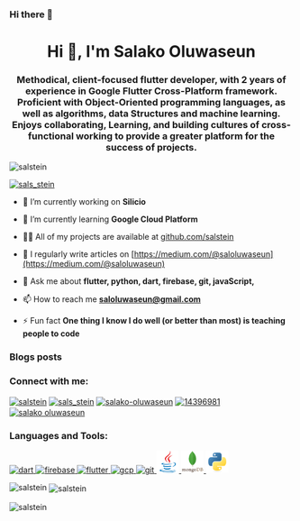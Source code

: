 ### Hi there 👋

<h1 align="center">Hi 👋, I'm Salako Oluwaseun</h1>
<h3 align="center">Methodical, client-focused flutter developer, with 2 years of experience in Google Flutter Cross-Platform framework. Proficient with Object-Oriented programming languages, as well as algorithms, data Structures and machine learning. Enjoys collaborating, Learning, and building cultures of cross-functional working to provide a greater platform for the success of projects.</h3>

<p align="left"> <img src="https://komarev.com/ghpvc/?username=salstein&label=Profile%20views&color=0e75b6&style=flat" alt="salstein" /> </p>


<p align="left"> <a href="https://twitter.com/sals_stein" target="blank"><img src="https://img.shields.io/twitter/follow/sals_stein?logo=twitter&style=for-the-badge" alt="sals_stein" /></a> </p>

- 🔭 I’m currently working on **Silicio**

- 🌱 I’m currently learning **Google Cloud Platform**

- 👨‍💻 All of my projects are available at [github.com/salstein](github.com/salstein)

- 📝 I regularly write articles on [https://medium.com/@saloluwaseun](https://medium.com/@saloluwaseun)

- 💬 Ask me about **flutter, python, dart, firebase, git, javaScript,**

- 📫 How to reach me **saloluwaseun@gmail.com**

- ⚡ Fun fact **One thing I know I do well (or better than most) is teaching people to code**

### Blogs posts
<!-- BLOG-POST-LIST:START -->
<!-- BLOG-POST-LIST:END -->

<h3 align="left">Connect with me:</h3>
<p align="left">
<a href="https://dev.to/salstein" target="blank"><img align="center" src="https://raw.githubusercontent.com/rahuldkjain/github-profile-readme-generator/master/src/images/icons/Social/devto.svg" alt="salstein" height="30" width="40" /></a>
<a href="https://twitter.com/sal_sstein" target="blank"><img align="center" src="https://raw.githubusercontent.com/rahuldkjain/github-profile-readme-generator/master/src/images/icons/Social/twitter.svg" alt="sals_stein" height="30" width="40" /></a>
<a href="https://linkedin.com/in/salako-oluwaseun" target="blank"><img align="center" src="https://raw.githubusercontent.com/rahuldkjain/github-profile-readme-generator/master/src/images/icons/Social/linked-in-alt.svg" alt="salako-oluwaseun" height="30" width="40" /></a>
<a href="https://stackoverflow.com/users/14396981" target="blank"><img align="center" src="https://raw.githubusercontent.com/rahuldkjain/github-profile-readme-generator/master/src/images/icons/Social/stack-overflow.svg" alt="14396981" height="30" width="40" /></a>
<a href="https://fb.com/salako oluwaseun" target="blank"><img align="center" src="https://raw.githubusercontent.com/rahuldkjain/github-profile-readme-generator/master/src/images/icons/Social/facebook.svg" alt="salako oluwaseun" height="30" width="40" /></a>
</p>

<h3 align="left">Languages and Tools:</h3>
<p align="left"> <a href="https://dart.dev" target="_blank" rel="noreferrer"> <img src="https://www.vectorlogo.zone/logos/dartlang/dartlang-icon.svg" alt="dart" width="40" height="40"/> </a> <a href="https://firebase.google.com/" target="_blank" rel="noreferrer"> <img src="https://www.vectorlogo.zone/logos/firebase/firebase-icon.svg" alt="firebase" width="40" height="40"/> </a> <a href="https://flutter.dev" target="_blank" rel="noreferrer"> <img src="https://www.vectorlogo.zone/logos/flutterio/flutterio-icon.svg" alt="flutter" width="40" height="40"/> </a> <a href="https://cloud.google.com" target="_blank" rel="noreferrer"> <img src="https://www.vectorlogo.zone/logos/google_cloud/google_cloud-icon.svg" alt="gcp" width="40" height="40"/> </a> <a href="https://git-scm.com/" target="_blank" rel="noreferrer"> <img src="https://www.vectorlogo.zone/logos/git-scm/git-scm-icon.svg" alt="git" width="40" height="40"/> </a> <a href="https://www.java.com" target="_blank" rel="noreferrer"> <img src="https://raw.githubusercontent.com/devicons/devicon/master/icons/java/java-original.svg" alt="java" width="40" height="40"/> </a> <a href="https://www.mongodb.com/" target="_blank" rel="noreferrer"> <img src="https://raw.githubusercontent.com/devicons/devicon/master/icons/mongodb/mongodb-original-wordmark.svg" alt="mongodb" width="40" height="40"/> </a> <a href="https://www.python.org" target="_blank" rel="noreferrer"> <img src="https://raw.githubusercontent.com/devicons/devicon/master/icons/python/python-original.svg" alt="python" width="40" height="40"/> </a> </p>

<p><img align="left" src="https://github-readme-stats.vercel.app/api/top-langs?username=salstein&show_icons=true&locale=en&layout=compact" alt="salstein" /></p>

<p>&nbsp;<img align="center" src="https://github-readme-stats.vercel.app/api?username=salstein&show_icons=true&locale=en" alt="salstein" /></p>

<p><img align="center" src="https://github-readme-streak-stats.herokuapp.com/?user=salstein&" alt="salstein" /></p>
